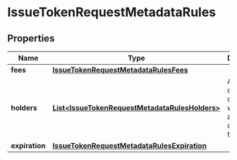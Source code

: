
# IssueTokenRequestMetadataRules

## Properties
Name | Type | Description | Notes
------------ | ------------- | ------------- | -------------
**fees** | [**IssueTokenRequestMetadataRulesFees**](IssueTokenRequestMetadataRulesFees.md) |  |  [optional]
**holders** | [**List&lt;IssueTokenRequestMetadataRulesHolders&gt;**](IssueTokenRequestMetadataRulesHolders.md) | Array of objects describing what addresses can hold the token |  [optional]
**expiration** | [**IssueTokenRequestMetadataRulesExpiration**](IssueTokenRequestMetadataRulesExpiration.md) |  |  [optional]



